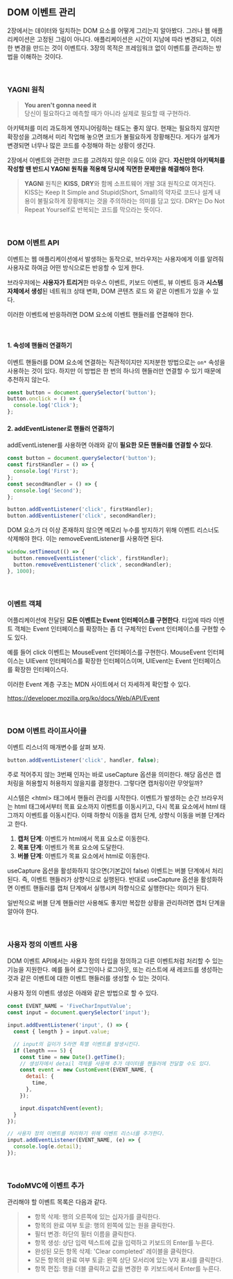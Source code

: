 ## DOM 이벤트 관리

2장에서는 데이터와 일치하는 DOM 요소를 어떻게 그리는지 알아봤다. 그러나 웹 애플리케이션은 고정된 그림이 아니다. 애플리케이션은 시간이 지남에 따라 변경되고, 이러한 변경을 만드는 것이 이벤트다. 3장의 목적은 프레임워크 없이 이벤트를 관리하는 방법을 이해하는 것이다.

<br/>

### YAGNI 원칙

> **You aren't gonna need it**  
> 당신이 필요하다고 예측할 때가 아니라 실제로 필요할 때 구현하라.

아키텍처를 미리 과도하게 엔지니어링하는 태도는 좋지 않다. 현재는 필요하지 않지만 확장성을 고려해서 미리 작업해 놓으면 코드가 불필요하게 장황해진다. 게다가 설계가 변경되면 너무나 많은 코드를 수정해야 하는 상황이 생긴다.

2장에서 이벤트와 관련한 코드를 고려하지 않은 이유도 이와 같다. **자신만의 아키텍처를 작성할 땐 반드시 YAGNI 원칙을 적용해 당시에 직면한 문제만을 해결해야 한다**.

> **YAGNI** 원칙은 **KISS**, **DRY**와 함께 소프트웨어 개발 3대 원칙으로 여겨진다. KISS는 Keep It Simple and Stupid(Short, Small)의 약자로 코드나 설계 내용이 불필요하게 장황해지는 것을 주의하라는 의미를 담고 있다. DRY는 Do Not Repeat Yourself로 반복되는 코드를 막으라는 뜻이다.

<br/>

### DOM 이벤트 API

이벤트는 웹 애플리케이션에서 발생하는 동작으로, 브라우저는 사용자에게 이를 알려줘 사용자로 하여금 어떤 방식으로든 반응할 수 있게 한다.

브라우저에는 **사용자가 트리거**한 마우스 이벤트, 키보드 이벤트, 뷰 이벤트 등과 **시스템 자체에서 생성**된 네트워크 상태 변화, DOM 콘텐츠 로드 와 같은 이벤트가 있을 수 있다.

이러한 이벤트에 반응하려면 DOM 요소에 이벤트 핸들러를 연결해야 한다.

<br/>

#### 1. 속성에 핸들러 연결하기

이벤트 핸들러를 DOM 요소에 연결하는 직관적이지만 지저분한 방법으로는 `on*` 속성을 사용하는 것이 있다. 하지만 이 방법은 한 번의 하나의 핸들러만 연결할 수 있기 때문에 추천하지 않는다.

```js
const button = document.querySelector('button');
button.onclick = () => {
  console.log('Click');
};
```

#### 2. addEventListener로 핸들러 연결하기

addEventListener를 사용하면 아래와 같이 **필요한 모든 핸들러를 연결할 수 있다**.

```js
const button = document.querySelector('button');
const firstHandler = () => {
  console.log('First');
};
const secondHandler = () => {
  console.log('Second');
};

button.addEventListener('click', firstHandler);
button.addEventListener('click', secondHandler);
```

DOM 요소가 더 이상 존재하지 않으면 메모리 누수를 방지하기 위해 이벤트 리스너도 삭제해야 한다. 이는 removeEventListener를 사용하면 된다.

```js
window.setTimeout(() => {
  button.removeEventListener('click', firstHandler);
  button.removeEventListener('click', secondHandler);
}, 1000);
```

<br/>

### 이벤트 객체

어플리케이션에 전달된 **모든 이벤트는 Event 인터페이스를 구현한다**. 타입에 따라 이벤트 객체는 Event 인터페이스를 확장하는 좀 더 구체적인 Event 인터페이스를 구현할 수도 있다.

예를 들어 click 이벤트는 MouseEvent 인터페이스를 구현한다. MouseEvent 인터페이스는 UIEvent 인터페이스를 확장한 인터페이스이며, UIEvent는 Event 인터페이스를 확장한 인터페이스다.

이러한 Event 계층 구조는 MDN 사이트에서 더 자세하게 확인할 수 있다.

https://developer.mozilla.org/ko/docs/Web/API/Event

<br/>

### DOM 이벤트 라이프사이클

이벤트 리스너의 매개변수를 살펴 보자.

```js
button.addEventListener('click', handler, false);
```

주로 적어주지 않는 3번째 인자는 바로 useCapture 옵션을 의미한다. 해당 옵션은 캡처링을 허용할지 허용하지 않을지를 결정한다. 그렇다면 캡처링이란 무엇일까?

시스템은 \<html\> 태그에서 핸들러 관리를 시작한다. 이벤트가 발생하는 순간 브라우저는 html 태그에서부터 목표 요소까지 이벤트를 이동시키고, 다시 목표 요소에서 html 태그까지 이벤트를 이동시킨다. 이때 하향식 이동을 캡처 단계, 상향식 이동을 버블 단계라고 한다.

1. **캡처 단계**: 이벤트가 html에서 목표 요소로 이동한다.
2. **목표 단계**: 이벤트가 목표 요소에 도달한다.
3. **버블 단계**: 이벤트가 목표 요소에서 html로 이동한다.

useCapture 옵션을 활성화하지 않으면(기본값이 false) 이벤트는 버블 단계에서 처리된다. 즉, 이벤트 핸들러가 상향식으로 실행된다. 반대로 useCapture 옵션을 활성화하면 이벤트 핸들러를 캡처 단계에서 실행시켜 하향식으로 실행한다는 의미가 된다.

일반적으로 버블 단계 핸들러만 사용해도 좋지만 복잡한 상황을 관리하려면 캡처 단계을 알아야 한다.

<br/>

### 사용자 정의 이벤트 사용

DOM 이벤트 API에서는 사용자 정의 타입을 정의하고 다른 이벤트처럼 처리할 수 있는 기능을 지원한다. 예를 들어 로그인이나 로그아웃, 또는 리스트에 새 레코드를 생성하는 것과 같은 이벤트에 대한 이벤트 핸들러를 생성할 수 있는 것이다.

사용자 정의 이벤트 생성은 아래와 같은 방법으로 할 수 있다.

```js
const EVENT_NAME = 'FiveCharInputValue';
const input = document.querySelector('input');

input.addEventListener('input', () => {
  const { length } = input.value;

  // input의 길이가 5라면 특별 이벤트를 발생시킨다.
  if (length === 5) {
    const time = new Date().getTime();
    // 생성자에서 detail 객체를 사용해 추가 데이터를 핸들러에 전달할 수도 있다.
    const event = new CustomEvent(EVENT_NAME, {
      detail: {
        time,
      },
    });

    input.dispatchEvent(event);
  }
});

// 사용자 정의 이벤트를 처리하기 위해 이벤트 리스너를 추가한다.
input.addEventListener(EVENT_NAME, (e) => {
  console.log(e.detail);
});
```

<br/>

### TodoMVC에 이벤트 추가

관리해야 할 이벤트 목록은 다음과 같다.

> - 항목 삭제: 행의 오른쪽에 있는 십자가를 클릭한다.
> - 항목의 완료 여부 토글: 행의 왼쪽에 있는 원을 클릭한다.
> - 필터 변경: 하단의 필터 이름을 클릭한다.
> - 항목 생성: 상단 입력 텍스트에 값을 입력하고 키보드의 Enter를 누른다.
> - 완성된 모든 항목 삭제: 'Clear completed' 레이블을 클릭한다.
> - 모든 항목의 완료 여부 토글: 왼쪽 상단 모서리에 있는 V자 표시를 클릭한다.
> - 항목 편집: 행을 더블 클릭하고 값을 변경한 후 키보드에서 Enter를 누른다.
